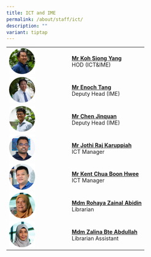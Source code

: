 ```yaml
---
title: ICT and IME
permalink: /about/staff/ict/
description: ""
variant: tiptap
---
```

<table style="minWidth: 50px">
<colgroup>
<col>
<col>
</colgroup>
<tbody>
<tr>
<td rowspan="1" colspan="1"><a class="isomer-image-wrapper" href="mailto:koh.siong.yang@ejc.edu.sg"><img style="width: 45%;" height="auto" width="100%" src="/images/Staff/Sci-Koh-Siong-Yang_s.jpg"></a>
</td>
<td rowspan="1" colspan="1">
<p><strong><a href="mailto:koh.siong.yang@ejc.edu.sg" rel="noopener noreferrer nofollow" target="_blank">Mr Koh Siong Yang</a></strong> 
<br>HOD (ICT&amp;IME)</p>
</td>
</tr>
<tr>
<td rowspan="1" colspan="1"><a class="isomer-image-wrapper" href="mailto:enoch.tang@ejc.edu.sg"><img style="width: 45%;" height="auto" width="100%" src="/images/Staff/Sci-Enoch-Tang_s.jpg"></a>
</td>
<td rowspan="1" colspan="1">
<p><strong><a href="mailto:enoch.tang@ejc.edu.sg" rel="noopener noreferrer nofollow" target="_blank">Mr Enoch Tang</a> </strong>
<br>Deputy Head (IME)</p>
</td>
</tr>
<tr>
<td rowspan="1" colspan="1"><a class="isomer-image-wrapper" href="mailto:chen.jinquan@ejc.edu.sg"><img style="width: 45%;" height="auto" width="100%" alt="" src="/images/Staff/Maths-Chen-Jinquan_s.jpg"></a>
</td>
<td rowspan="1" colspan="1">
<p><strong><a href="mailto:chen.jinquan@ejc.edu.sg" rel="noopener noreferrer nofollow" target="_blank">Mr Chen Jinquan</a></strong> 
<br>Deputy Head (IME)</p>
</td>
</tr>
<tr>
<td rowspan="1" colspan="1"><a class="isomer-image-wrapper" href="mailto:jothi.raj@ejc.edu.sg"><img style="width: 45%;" height="auto" width="100%" src="/images/Staff/Jothi_s.jpg"></a>
</td>
<td rowspan="1" colspan="1">
<p><strong><a href="mailto:jothi.raj@ejc.edu.sg" rel="noopener nofollow" target="_blank">Mr Jothi Raj Karuppiah</a></strong>
<br>ICT Manager</p>
</td>
</tr>
<tr>
<td rowspan="1" colspan="1"><a class="isomer-image-wrapper" href="mailto:kent.chua@ejc.edu.sg"><img style="width: 45%;" height="auto" width="100%" src="/images/Staff/kent_s.jpg"></a>
</td>
<td rowspan="1" colspan="1">
<p><strong><a href="mailto:kent.chua@ejc.edu.sg" rel="noopener nofollow" target="_blank">Mr Kent Chua Boon Hwee</a></strong>
<br>ICT Manager</p>
</td>
</tr>
<tr>
<td rowspan="1" colspan="1"><a class="isomer-image-wrapper" href="mailto:rohaya.zainal.abidin@ejc.edu.sg"><img style="width: 45%;" height="auto" width="100%" src="/images/Staff/rohaya_s.jpg"></a>
</td>
<td rowspan="1" colspan="1">
<p><strong><a href="mailto:rohaya.zainal.abidin@ejc.edu.sg" rel="noopener nofollow" target="_blank">Mdm Rohaya Zainal Abidin</a></strong>
<br>Librarian</p>
</td>
</tr>
<tr>
<td rowspan="1" colspan="1"><a class="isomer-image-wrapper" href="mailto:zalina.abdullah@ejc.edu.sg"><img style="width: 45%;" height="auto" width="100%" src="/images/Staff/zalina_s.jpg"></a>
</td>
<td rowspan="1" colspan="1">
<p><strong><a href="mailto:zalina.abdullah@ejc.edu.sg" rel="noopener nofollow" target="_blank">Mdm Zalina Bte Abdullah</a></strong> 
<br>Librarian Assistant</p>
</td>
</tr>
</tbody>
</table>
<p></p>
<p></p>
<p></p>
<p></p>
<p></p>